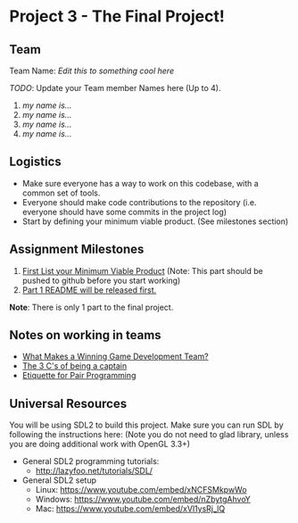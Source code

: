 # Project 3 - The Final Project!

## Team

Team Name: *Edit this to something cool here*

*TODO*:
Update your Team member Names here (Up to 4).

1. *my name is...*
2. *my name is...*
3. *my name is...*
4. *my name is...*

## Logistics

- Make sure everyone has a way to work on this codebase, with a common set of tools.
- Everyone should make code contributions to the repository (i.e. everyone should have some commits in the project log)
- Start by defining your minimum viable product. (See milestones section)

## Assignment Milestones

1. [First List your Minimum Viable Product](./mvp.md) (Note: This part should be pushed to github before you start working)
2. [Part 1 README will be released first.](./part1_README.md)

**Note**: There is only 1 part to the final project.

## Notes on working in teams

* [What Makes a Winning Game Development Team?](http://www.bitmascot.com/what-makes-a-successful-game-team/)
* [The 3 C's of being a captain](https://appliedsportpsych.org/resources/resources-for-athletes/the-3-c-s-of-being-a-captain/)
* [Etiquette for Pair Programming](https://dzone.com/articles/etiquette-for-pair-programming)

## Universal Resources

You will be using SDL2 to build this project. Make sure you can run SDL by following the instructions here: 
(Note you do not need to glad library, unless you are doing additional work with OpenGL 3.3+)

* General SDL2 programming tutorials: 
  * http://lazyfoo.net/tutorials/SDL/
* General SDL2 setup
  * Linux: https://www.youtube.com/embed/xNCFSMkpwWo
  * Windows: https://www.youtube.com/embed/nZbytgAhvoY
  * Mac: https://www.youtube.com/embed/xVl1ysRj_lQ
